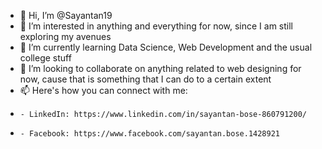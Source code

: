 - 👋 Hi, I’m @Sayantan19
- 👀 I’m interested in anything and everything for now, since I am still exploring my avenues
- 🌱 I’m currently learning Data Science, Web Development and the usual college stuff
- 💞️ I’m looking to collaborate on anything related to web designing for now, cause that is something that I can do to a certain extent
- 📫 Here's how you can connect with me:
-     - LinkedIn: https://www.linkedin.com/in/sayantan-bose-860791200/
-     - Facebook: https://www.facebook.com/sayantan.bose.1428921 
<!---
Sayantan19/Sayantan19 is a ✨ special ✨ repository because its `README.md` (this file) appears on your GitHub profile.
You can click the Preview link to take a look at your changes.
--->
